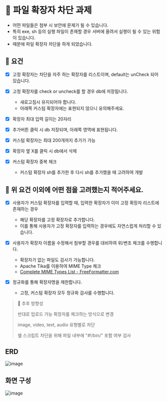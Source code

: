 # 📁 파일 확장자 차단 과제


- 어떤 파일들은 첨부 시 보안에 문제가 될 수 있습니다.
- 특히 exe, sh 등의 실행 파일이 존재할 경우 서버에 올려서 실행이 될 수 있는 위험이 있습니다.
- 때문에 파일 확장자 차단을 하게 되었습니다.

## 📍 요건

- [x]  고정 확장자는 차단을 자주 하는 확장자를 리스트이며, default는 unCheck 되어 있습니다.


- [x]  고정 확장자를 check or uncheck를 할 경우 db에 저장됩니다.
   - 새로고침시 유지되어야 합니다.
   - 아래쪽 커스텀 확장자에는 표현되지 않으니 유의해주세요.


- [x]  확장자 최대 입력 길이는 20자리


- [x]  추가버튼 클릭 시 db 저장되며, 아래쪽 영역에 표현됩니다.


- [x]  커스텀 확장자는 최대 200개까지 추가가 가능


- [x]  확장자 옆 X를 클릭 시 db에서 삭제


- [x]  커스텀 확장자 중복 체크
   - 커스텀 확장자 sh를 추가한 후 다시 sh를 추가했을 때 고려하여 개발

## 📍 위 요건 이외에 어떤 점을 고려했는지 적어주세요.

- [x]  사용자가 커스텀 확장자를 입력할 때, 입력한 확장자가 이미 고정 확장자 리스트에 존재하는 경우
   - 해당 확장자를 고정 확장자로 추가합니다.
   - 이를 통해 사용자가 고정 확장자를 입력하는 경우에도 자연스럽게 처리할 수 있습니다.


- [x]  사용자가 확장자 이름을 수정해서 첨부할 경우를 대비하여 위/변조 체크를 수행합니다.
   - 확장자가 없는 파일도 검사가 가능합니다.
   - Apache Tika를 이용하여 MIME Type 체크
   - [Complete MIME Types List - FreeFormatter.com](https://www.freeformatter.com/mime-types-list.html)


- [x] 정규화를 통해 확장자명을 제한합니다.
  - 고정, 커스텀 확장자 모두 정규화 검사를 수행합니다.

> 🤔 추후 방향성 
> 
> 반대로 업로드 가능 확장자를 체크하는 방식으로 변경
> 
> image, video, text, audio 유형별로 차단
> 
> 쉘 스크립트 차단을 위해 파일 내부에 "#!/bin/" 포함 여부 검사

## ERD
![image](https://github.com/PGRRR/block-file-extensions/assets/82517133/ac3b0d26-1d6a-4224-8b07-6c9732fbead8)

## 화면 구성
![image](https://github.com/PGRRR/block-file-extensions/assets/82517133/91232ca6-7126-4fca-a532-e1e300c7cc6c)